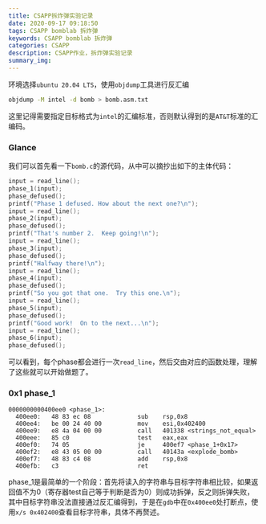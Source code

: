 ```yaml
---
title: CSAPP拆炸弹实验记录
date: 2020-09-17 09:18:50
tags: CSAPP bomblab 拆炸弹
keywords: CSAPP bomblab 拆炸弹
categories: CSAPP
description: CSAPP作业，拆炸弹实验记录
summary_img:
---
```

环境选择`ubuntu 20.04 LTS`，使用`objdump`工具进行反汇编

```bash
objdump -M intel -d bomb > bomb.asm.txt
```

这里记得需要指定目标格式为`intel`的汇编标准，否则默认得到的是`AT&T`标准的汇编码。

### Glance

我们可以首先看一下`bomb.c`的源代码，从中可以摘抄出如下的主体代码：

```c
input = read_line();
phase_1(input);
phase_defused();
printf("Phase 1 defused. How about the next one?\n");
input = read_line();
phase_2(input);
phase_defused();
printf("That's number 2.  Keep going!\n");
input = read_line();
phase_3(input);
phase_defused();
printf("Halfway there!\n");
input = read_line();
phase_4(input);
phase_defused();
printf("So you got that one.  Try this one.\n");
input = read_line();
phase_5(input);
phase_defused();
printf("Good work!  On to the next...\n");
input = read_line();
phase_6(input);
phase_defused();

```

可以看到，每个phase都会进行一次`read_line`，然后交由对应的函数处理，理解了这些就可以开始做题了。

### 0x1 phase_1

```assembly
0000000000400ee0 <phase_1>:
  400ee0:	48 83 ec 08          	sub    rsp,0x8
  400ee4:	be 00 24 40 00       	mov    esi,0x402400
  400ee9:	e8 4a 04 00 00       	call   401338 <strings_not_equal>
  400eee:	85 c0                	test   eax,eax
  400ef0:	74 05                	je     400ef7 <phase_1+0x17>
  400ef2:	e8 43 05 00 00       	call   40143a <explode_bomb>
  400ef7:	48 83 c4 08          	add    rsp,0x8
  400efb:	c3                   	ret    
```

phase_1是最简单的一个阶段：首先将读入的字符串与目标字符串相比较，如果返回值不为0（寄存器test自己等于判断是否为0）则成功拆弹，反之则拆弹失败，其中目标字符串没法直接通过反汇编得到，于是在`gdb`中在`0x400ee0`处打断点，使用`x/s 0x402400`查看目标字符串，具体不再赘述。



